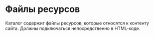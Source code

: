 # Файлы ресурсов

Каталог содержит файлы ресурсов, которые относятся к контенту сайта. Должны подключаться непосредственно в HTML-коде.